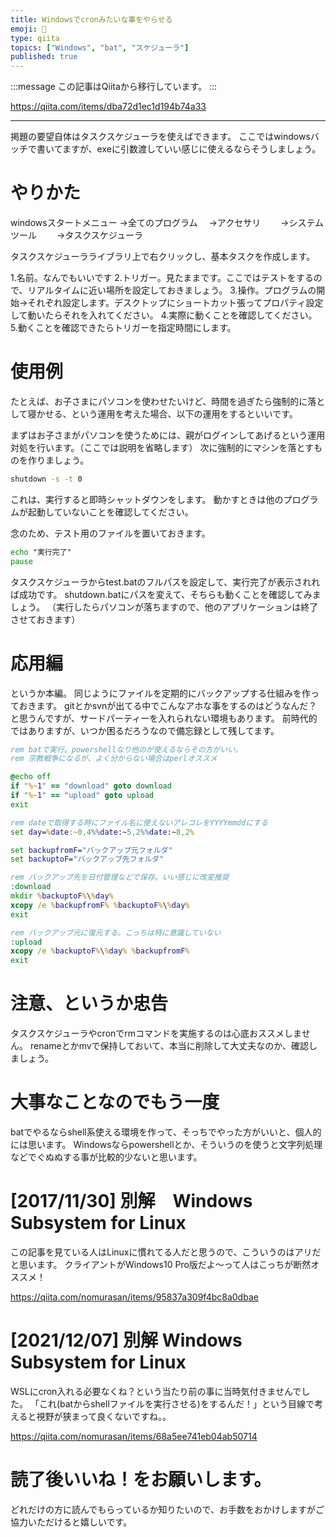 ```yaml
---
title: Windowsでcronみたいな事をやらせる
emoji: 📝
type: qiita
topics: ["Windows", "bat", "スケジューラ"]
published: true
---
```


:::message
この記事はQiitaから移行しています。
:::

https://qiita.com/items/dba72d1ec1d194b74a33

---


掲題の要望自体はタスクスケジューラを使えばできます。
ここではwindowsバッチで書いてますが、exeに引数渡していい感じに使えるならそうしましょう。

# やりかた

windowsスタートメニュー
→全てのプログラム
　→アクセサリ
 　　→システムツール
   　　→タスクスケジューラ
     
タスクスケジューラライブラリ上で右クリックし、基本タスクを作成します。

1.名前。なんでもいいです
2.トリガー。見たままです。ここではテストをするので、リアルタイムに近い場所を設定しておきましょう。
3.操作。プログラムの開始→それぞれ設定します。デスクトップにショートカット張ってプロパティ設定して動いたらそれを入れてください。
4.実際に動くことを確認してください。
5.動くことを確認できたらトリガーを指定時間にします。

# 使用例

たとえば、お子さまにパソコンを使わせたいけど、時間を過ぎたら強制的に落として寝かせる、という運用を考えた場合、以下の運用をするといいです。

まずはお子さまがパソコンを使うためには、親がログインしてあげるという運用対処を行います。（ここでは説明を省略します）
次に強制的にマシンを落とすものを作りましょう。

``` bat:shutdown.bat
shutdown -s -t 0
```

これは、実行すると即時シャットダウンをします。
動かすときは他のプログラムが起動していないことを確認してください。

念のため、テスト用のファイルを置いておきます。

``` bat:test.bat
echo "実行完了"
pause
```

タスクスケジューラからtest.batのフルパスを設定して、実行完了が表示されれば成功です。
shutdown.batにパスを変えて、そちらも動くことを確認してみましょう。
（実行したらパソコンが落ちますので、他のアプリケーションは終了させておきます）

# 応用編

というか本編。
同じようにファイルを定期的にバックアップする仕組みを作っておきます。
gitとかsvnが出てる中でこんなアホな事をするのはどうなんだ？と思うんですが、サードパーティーを入れられない環境もあります。
前時代的ではありますが、いつか困るだろうなので備忘録として残してます。

``` bat:backup.bat
rem batで実行。powershellなり他のが使えるならその方がいい。
rem 宗教戦争になるが、よく分からない場合はperlオススメ

@echo off
if "%~1" == "download" goto download
if "%~1" == "upload" goto upload
exit

rem dateで取得する時にファイル名に使えないアレコレをYYYYmmddにする
set day=%date:~0,4%%date:~5,2%%date:~8,2%

set backupfromF="バックアップ元フォルダ"
set backuptoF="バックアップ先フォルダ"

rem バックアップ先を日付管理などで保存。いい感じに改変推奨
:download
mkdir %backuptoF%\%day%
xcopy /e %backupfromF% %backuptoF%\%day%
exit

rem バックアップ元に復元する。こっちは特に意識していない
:upload
xcopy /e %backuptoF%\%day% %backupfromF%
exit
```

# 注意、というか忠告
タスクスケジューラやcronでrmコマンドを実施するのは心底おススメしません。
renameとかmvで保持しておいて、本当に削除して大丈夫なのか、確認しましょう。

# 大事なことなのでもう一度
batでやるならshell系使える環境を作って、そっちでやった方がいいと、個人的には思います。
Windowsならpowershellとか、そういうのを使うと文字列処理などでぐぬぬする事が比較的少ないと思います。

# [2017/11/30] 別解　Windows Subsystem for Linux
この記事を見ている人はLinuxに慣れてる人だと思うので、こういうのはアリだと思います。
クライアントがWindows10 Pro版だよ～って人はこっちが断然オススメ！

https://qiita.com/nomurasan/items/95837a309f4bc8a0dbae

# [2021/12/07] 別解 Windows Subsystem for Linux
WSLにcron入れる必要なくね？という当たり前の事に当時気付きませんでした。
「これ(batからshellファイルを実行させる)をするんだ！」という目線で考えると視野が狭まって良くないですね。。

https://qiita.com/nomurasan/items/68a5ee741eb04ab50714

# 読了後いいね！をお願いします。
どれだけの方に読んでもらっているか知りたいので、お手数をおかけしますがご協力いただけると嬉しいです。

